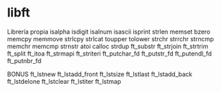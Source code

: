 # libft
Librería propia
isalpha
isdigit
isalnum 
isascii 
isprint 
strlen 
memset
bzero
memcpy
memmove
strlcpy
strlcat
toupper 
tolower
strchr
strrchr
strncmp
memchr
memcmp
strnstr
atoi
calloc
strdup
ft_substr
ft_strjoin
ft_strtrim
ft_split
ft_itoa
ft_strmapi
ft_striteri
ft_putchar_fd
ft_putstr_fd
ft_putendl_fd
ft_putnbr_fd

BONUS
ft_lstnew
ft_lstadd_front
ft_lstsize
ft_lstlast
ft_lstadd_back
ft_lstdelone
ft_lstclear
ft_lstiter
ft_lstmap
